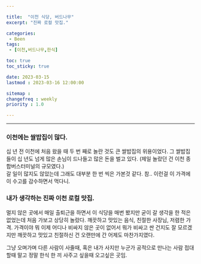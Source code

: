 ```yaml
---

title:  "이천 식당, 버드나무"
excerpt: "진짜 로컬 맛집."

categories:
 - Been
tags:
 - [이천,버드나무,한식]

toc: true
toc_sticky: true

date: 2023-03-15
lastmod : 2023-03-16 12:00:00

sitemap :
changefreq : weekly
priority : 1.0

---
```

---

### 이천에는 쌀밥집이 많다.
십 년 전 이천에 처음 왔을 때 두 번 째로 놀란 것도 큰 쌀밥집의 위용이었다. 그 쌀밥집들이 십 년도 넘게 많은 손님이 드나들고 많은 돈을 벌고 있다. (제일 놀랐던 건 이천 종합버스터미널의 규모였다.)  
갈 일이 많지도 않았는데 그래도 대부분 한 번 씩은 가본것 같다. 참.. 이런걸 이 가격에 이 수고를 감수하면서 먹다니.

### 내가 생각하는 진짜 이천 로컬 맛집.
멀지 않은 곳에서 매일 출퇴근을 하면서 이 식당을 매번 봤지만 굳이 갈 생각을 한 적은 없었는데 처음 가보고 상당히 놀랐다. 깨끗하고 맛있는 음식, 친절한 사장님, 저렴한 가격. 가격이야 뭐 이제 어디나 비싸지 않은 곳이 없어서 뭐가 비싸고 싼 건지도 잘 모르겠지만 깨끗하고 맛있고 친절하신 건 오랜만에 간 어제도 마찬가지였다.  

그냥 오며가며 다른 사람이 사줄때, 혹은 내가 사지만 누군가 공적으로 만나는 사람 접대할때 말고 정말 한식 한 끼 사주고 싶을때 오고싶은 곳임.